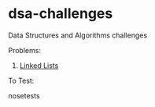 # dsa-challenges
Data Structures and Algorithms challenges

Problems:
1. [Linked Lists](problems/datastructures/linkedlist/)

To Test:

nosetests
